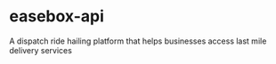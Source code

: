 # easebox-api
A dispatch ride hailing platform that helps businesses access last mile delivery services
